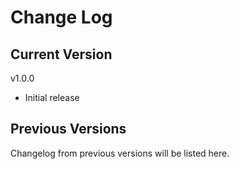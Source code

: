 # Change Log

## Current Version

v1.0.0

- Initial release

## Previous Versions

Changelog from previous versions will be listed here.
